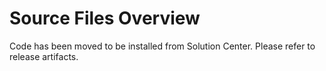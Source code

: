 # Source Files Overview

Code has been moved to be installed from Solution Center. Please refer to release artifacts.
